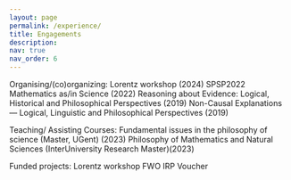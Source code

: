 ```yaml
---
layout: page
permalink: /experience/
title: Engagements
description: 
nav: true
nav_order: 6
---
```



Organising/(co)organizing:
    Lorentz workshop (2024)
    SPSP2022
    Mathematics as/in Science (2022)
    Reasoning about Evidence: Logical, Historical and Philosophical Perspectives (2019)
    Non-Causal Explanations — Logical, Linguistic and Philosophical Perspectives (2019)

Teaching/ Assisting Courses:
    Fundamental issues in the philosophy of science (Master, UGent) (2023)
    Philosophy of Mathematics and Natural Sciences (InterUniversity Research Master)(2023)

Funded projects:
    Lorentz workshop
    FWO
    IRP Voucher
 